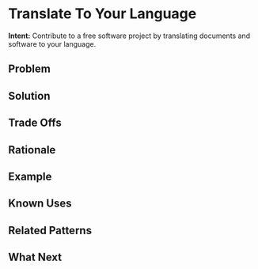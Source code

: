 # Translate To Your Language

**Intent:**  Contribute to a free software project by translating documents and software to your language.

## Problem



## Solution



## Trade Offs



## Rationale


## Example


## Known Uses



## Related Patterns



## What Next


